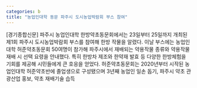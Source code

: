 ```yaml
---
categories: b
title: "농업인대학 동문 파주시 도시농업박람회 부스 참여"
---
```

[경기종합신문] 파주시 농업인대학 한방약초동문회에서는 23일부터 25일까지 개최된 제1회 파주시 도시농업박람회 부스를 참여해 한방 작물을 알렸다. 이날 부스에는 농업인대학 허준약초동문회 50여명이 참가해 파주시에서 재배되는 약용작물 종류와 약용작물 재배 시 선택 요령을 안내했다. 특히 한방차 제조와 한약재 발효 등 다양한 한방체험을 기회를 제공해 시민들에게 큰 호응을 얻었다. 허준약초동문회는 2020년부터 시작된 농업인대학 허준약초반에 졸업생으로 구성됐으며 3년째 농업인 일손 돕기, 파주시 약초 관광산업 홍보, 약초 재배기술 습득